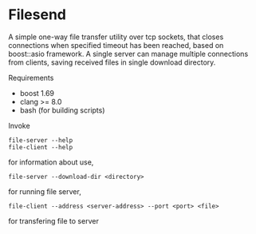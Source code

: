 # Filesend
A simple one-way file transfer utility over tcp sockets, that closes connections when specified timeout has been reached, based on boost::asio framework. A single server can manage multiple connections from clients, saving received files in single download directory.

Requirements
- boost 1.69
- clang >= 8.0
- bash (for building scripts)

Invoke
```
file-server --help
file-client --help
```
for information about use,
```
file-server --download-dir <directory>
```
for running file server,
```
file-client --address <server-address> --port <port> <file>
```
for transfering file to server
